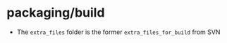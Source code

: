 packaging/build
===============

- The ```extra_files``` folder is the former ```extra_files_for_build``` from SVN
